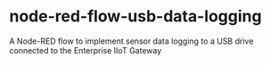 # node-red-flow-usb-data-logging
A Node-RED flow to implement sensor data logging to a USB drive connected to the Enterprise IIoT Gateway
